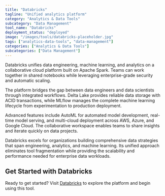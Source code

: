 ```yaml
---
title: "Databricks"
tagline: "Unified analytics platform"
category: "Analytics & Data Tools"
subcategory: "Data Management"
tool_name: "Databricks"
deployment_status: "deployed"
image: "/images/tools/databricks-placeholder.jpg"
tags: ["analytics-data-tools", "data-management"]
categories: ["Analytics & Data Tools"]
subcategories: ["Data Management"]
---
```

Databricks unifies data engineering, machine learning, and analytics on a collaborative cloud platform built on Apache Spark. Teams can work together in shared notebooks while leveraging enterprise-grade security and automatic scaling.

The platform bridges the gap between data engineers and data scientists through integrated workflows. Delta Lake provides reliable data storage with ACID transactions, while MLflow manages the complete machine learning lifecycle from experimentation to production deployment.

Advanced features include AutoML for automated model development, real-time model serving, and multi-cloud deployment across AWS, Azure, and Google Cloud. The collaborative workspace enables teams to share insights and iterate quickly on data projects.

Databricks excels for organizations building comprehensive data strategies that span engineering, analytics, and machine learning. Its unified approach eliminates tool fragmentation while providing the scalability and performance needed for enterprise data workloads.
## Get Started with Databricks

Ready to get started? Visit [Databricks](https://databricks.com) to explore the platform and begin using this tool.
